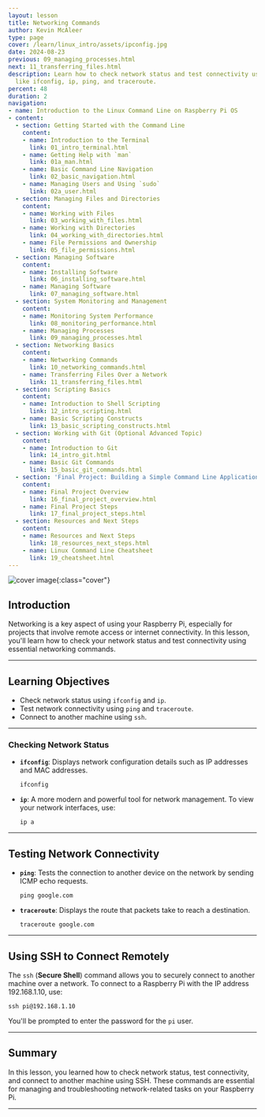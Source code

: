 ```yaml
---
layout: lesson
title: Networking Commands
author: Kevin McAleer
type: page
cover: /learn/linux_intro/assets/ipconfig.jpg
date: 2024-08-23
previous: 09_managing_processes.html
next: 11_transferring_files.html
description: Learn how to check network status and test connectivity using commands
  like ifconfig, ip, ping, and traceroute.
percent: 48
duration: 2
navigation:
- name: Introduction to the Linux Command Line on Raspberry Pi OS
- content:
  - section: Getting Started with the Command Line
    content:
    - name: Introduction to the Terminal
      link: 01_intro_terminal.html
    - name: Getting Help with `man`
      link: 01a_man.html
    - name: Basic Command Line Navigation
      link: 02_basic_navigation.html
    - name: Managing Users and Using `sudo`
      link: 02a_user.html
  - section: Managing Files and Directories
    content:
    - name: Working with Files
      link: 03_working_with_files.html
    - name: Working with Directories
      link: 04_working_with_directories.html
    - name: File Permissions and Ownership
      link: 05_file_permissions.html
  - section: Managing Software
    content:
    - name: Installing Software
      link: 06_installing_software.html
    - name: Managing Software
      link: 07_managing_software.html
  - section: System Monitoring and Management
    content:
    - name: Monitoring System Performance
      link: 08_monitoring_performance.html
    - name: Managing Processes
      link: 09_managing_processes.html
  - section: Networking Basics
    content:
    - name: Networking Commands
      link: 10_networking_commands.html
    - name: Transferring Files Over a Network
      link: 11_transferring_files.html
  - section: Scripting Basics
    content:
    - name: Introduction to Shell Scripting
      link: 12_intro_scripting.html
    - name: Basic Scripting Constructs
      link: 13_basic_scripting_constructs.html
  - section: Working with Git (Optional Advanced Topic)
    content:
    - name: Introduction to Git
      link: 14_intro_git.html
    - name: Basic Git Commands
      link: 15_basic_git_commands.html
  - section: 'Final Project: Building a Simple Command Line Application'
    content:
    - name: Final Project Overview
      link: 16_final_project_overview.html
    - name: Final Project Steps
      link: 17_final_project_steps.html
  - section: Resources and Next Steps
    content:
    - name: Resources and Next Steps
      link: 18_resources_next_steps.html
    - name: Linux Command Line Cheatsheet
      link: 19_cheatsheet.html
---
```



![cover image]({{page.cover}}){:class="cover"}

## Introduction

Networking is a key aspect of using your Raspberry Pi, especially for projects that involve remote access or internet connectivity. In this lesson, you'll learn how to check your network status and test connectivity using essential networking commands.

---

## Learning Objectives

- Check network status using `ifconfig` and `ip`.
- Test network connectivity using `ping` and `traceroute`.
- Connect to another machine using `ssh`.

---

### Checking Network Status

- **`ifconfig`**: Displays network configuration details such as IP addresses and MAC addresses.

      ifconfig

- **`ip`**: A more modern and powerful tool for network management. To view your network interfaces, use:

      ip a

---

## Testing Network Connectivity

- **`ping`**: Tests the connection to another device on the network by sending ICMP echo requests.

      ping google.com

- **`traceroute`**: Displays the route that packets take to reach a destination.

      traceroute google.com

---

## Using SSH to Connect Remotely

The `ssh` (**Secure Shell**) command allows you to securely connect to another machine over a network. To connect to a Raspberry Pi with the IP address 192.168.1.10, use:

    ssh pi@192.168.1.10

You'll be prompted to enter the password for the `pi` user.

---

## Summary

In this lesson, you learned how to check network status, test connectivity, and connect to another machine using SSH. These commands are essential for managing and troubleshooting network-related tasks on your Raspberry Pi.

---
